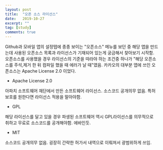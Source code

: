 ```yaml
---
layout: post
title:  "오픈 소스 라이선스"
date:   2019-10-27
excerpt: ""
tag: [study]
comments: true
---
```


Github과 모바일 앱의 설정탭에 종종 보이는 "오픈소스" 메뉴를 보던 중 해당 앱을 만드는데 사용된 오픈소스 목록과 라이선스가 기재되어 있는게 궁금해서 찾아보기 시작함.  
오픈소스를 사용했을 경우 라이선스의 기준을 따라야 하는 조건중 하나가 "해당 오픈소스를 주석,제거 한 뒤 컴파일 했을 때 에러가 날 때"였음. 카카오의 대부분 앱에 쓰인 오픈소스는 Apache License 2.0 이었다.
* Apache License 2.0

아파치 소프트웨어 재단에서 만든 소프트웨어 라이선스. 
소스코드 공개의무 없음.
특허 보호를 원한다면 라이선스 적용을 말아야함.

* GPL

해당 라이선스를 달고 있을 경우 파생된 소프트웨어 역시 GPL라이선스를 의무적으로 취하고 무료로 소스코드를 공개해야함. 에바인듯. 

* MIT

소스코드 공개의무 없음. 굉장히 간략한 허가서 내역으로 이뤄져서 광범위하게 쓰임.
